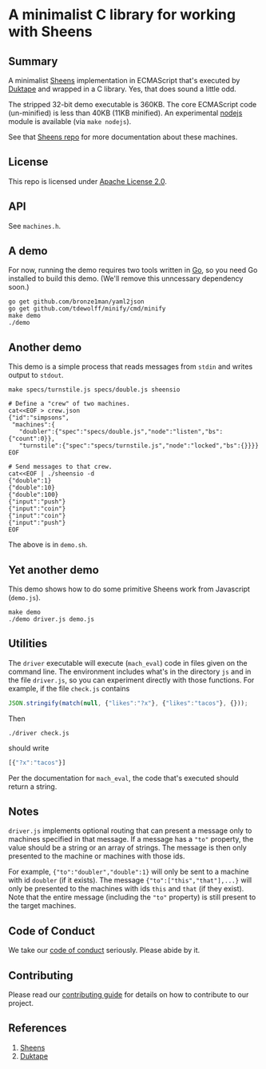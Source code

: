 # A minimalist C library for working with Sheens

## Summary

A minimalist [Sheens](https://github.com/Comcast/sheens)
implementation in ECMAScript that's executed by
[Duktape](http://duktape.org/) and wrapped in a C library.  Yes, that
does sound a little odd.

The stripped 32-bit demo executable is 360KB.  The core ECMAScript
code (un-minified) is less than 40KB (11KB minified).  An experimental
[nodejs](https://nodejs.org/en/) module is available (via `make
nodejs`).

See that [Sheens repo](https://github.com/Comcast/sheens) for more
documentation about these machines.

## License

This repo is licensed under [Apache License 2.0](LICENSE).

## API

See `machines.h`.

## A demo

For now, running the demo requires two tools written in
[Go](https://golang.org/), so you need Go installed to build this
demo.  (We'll remove this unncessary dependency soon.)

```Shell
go get github.com/bronze1man/yaml2json
go get github.com/tdewolff/minify/cmd/minify
make demo
./demo
```

## Another demo

This demo is a simple process that reads messages from `stdin` and
writes output to `stdout`.

```Shell
make specs/turnstile.js specs/double.js sheensio

# Define a "crew" of two machines.
cat<<EOF > crew.json
{"id":"simpsons",
 "machines":{
   "doubler":{"spec":"specs/double.js","node":"listen","bs":{"count":0}},
   "turnstile":{"spec":"specs/turnstile.js","node":"locked","bs":{}}}}
EOF

# Send messages to that crew.
cat<<EOF | ./sheensio -d
{"double":1}
{"double":10}
{"double":100}
{"input":"push"}
{"input":"coin"}
{"input":"coin"}
{"input":"push"}
EOF
```

The above is in `demo.sh`.


## Yet another demo

This demo shows how to do some primitive Sheens work from Javascript
(`demo.js`).

```Shel
make demo
./demo driver.js demo.js
```

## Utilities

The `driver` executable will execute (`mach_eval`) code in files given
on the command line.  The environment includes what's in the directory
`js` and in the file `driver.js`, so you can experiment directly with
those functions.  For example, if the file `check.js` contains

```Javascript
JSON.stringify(match(null, {"likes":"?x"}, {"likes":"tacos"}, {}));
```

Then

```Shell
./driver check.js
```

should write

```Javascript
[{"?x":"tacos"}]
```

Per the documentation for `mach_eval`, the code that's executed should
return a string.


## Notes

`driver.js` implements optional routing that can present a message
only to machines specified in that message.  If a message has a `"to"`
property, the value should be a string or an array of strings.  The
message is then only presented to the machine or machines with those
ids.

For example, `{"to":"doubler","double":1}` will only be sent to a
machine with id `doubler` (if it exists).  The message
`{"to":["this","that"],...}` will only be presented to the machines
with ids `this` and `that` (if they exist).  Note that the entire
message (including the `"to"` property) is still present to the target
machines.

## Code of Conduct

We take our [code of conduct](CODE_OF_CONDUCT.md) seriously. Please
abide by it.


## Contributing

Please read our [contributing guide](CONTRIBUTING.md) for details on
how to contribute to our project.


## References

1. [Sheens](https://github.com/Comcast/sheens)
1. [Duktape](http://duktape.org/)
